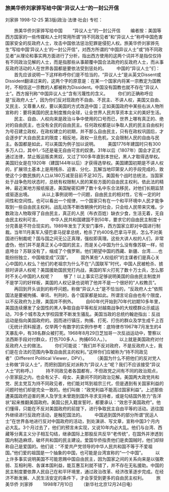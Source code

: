 ### 旅美华侨刘家骅写给中国“异议人士”的一封公开信
刘家骅
1998-12-25
第3版(政治·法律·社会)
专栏：

　　旅美华侨刘家骅写给中国
　　“异议人士”的一封公开信
　　编者按：美国等西方国家的一些传媒和人士时常用所谓“持不同政见者”和“异议人士”称呼中国危害国家安全的反政府人士，攻击中国依法惩治犯罪是侵犯人权。旅美华侨刘家骅先生“写给中国‘异议人士’的一封公开信”，对西方所谓的“中国异议人士”或“持不同政见者”从理论和事实两方面进行了分析，指出西方使用的这两个词并不是指仅仅持有不同政治见解的人士，而是指那些从事颠覆中国合法政府的反政府人士，而从事反政府活动的人在世界各国都是要依法受到惩处的。
　　中国的“异议人士”们：
　　首先应该说明一下这样称呼你们是不恰当的，“异议人士”是从英文Dissent或Dissident翻译过来的，这两个字的原意是：在某一个国家内将某一宗教定为国教时，不相信这一宗教的人都被称为Dissident。中国没有国教也就不存在“异议人士”。西方报刊称“中国异议人士”含有污蔑性的含义。
　　你们的正确称呼应是“反政府人士”，因为你们反对现政府不自由、不民主、不讲人权，美国又自由、又民主、又尊重人权，要以美国的方式改造中国；正如美国政府中某些右派人物所宣称的：要将美国的民主制度推向全球，让全世界人民共享资本主义的美好生活。
　　民主、自由、人权向来是政治斗争中使用的口号而已，世界上哪有真正的、绝对的自由民主，也没有全民的自由民主。任何政权都是以争取人民的民主自由权利为号召建立政权，在政权建立的初期，并不那么自由民主，只有在政权巩固后，才会逐步扩大自由民主的限度；相反地，政权一旦危机，又会限制人民的自由与民主。各国都是如此，可以美国为例子加以说明。
　　美国1776年建国时只有300多万人口，其中1／5还是毫无自由可言的奴隶。31年以后（1807年）国会才正式通过法律，禁止贩运贩卖黑奴，又过了100多年直到本世纪，黑人才取得选举权。美国妇女是在1920年（建国144年以后）才获得选举权。美国建国初期是不讲人权的，扩展领土基本上是用残杀、迫害、分化、瓦解当地印第安人的手段完成的，致使这个少数民族的人口从180万减至目前不足30万。美国有个战时总统法，当国家处于战争危险状态时，总统有权限制人民的某些方面的自由民主权利。依此法的精神，最近某地方报纸报道，美国秘密扣押了数十名中东合法移民，对他们长期监禁或驱逐出境。
　　从以上事例说明一个问题，自由民主的相对性，它有一定的时间性和空间性。也可以看出一个规律，一个国家只有在一个和平环境中人民才能争取到一些自由民主权利。战乱动荡不断改朝换代的社会，只会给人民带来灾难。少数政治人物取得了自由民主，真正的人民（布衣百姓）缺衣少食，生活无着，无自由民主权利可言。
　　中华人民共和国建国不到50年，要求它的自由民主制度十分完善是不符合现实的。1989年发生了天安门事件，西方国家立即对中国进行制裁。当年11月美军入侵巴拿马捉拿总统，枪杀了约400名巴拿马平民，怎么不对美国进行制裁呢？国与国之间无公正真理，强权即真理。这些大讲人权的人们，非常虚伪，他们并不是真正关心中国的民主，而是关心中国为什么没有像苏联一样，彻底垮台？苏联没有了，缩成了个俄罗斯。他们期望中国的西藏、新疆、台湾……也能纷纷独立，中国缩变成“汉国”。
　　国外某些“人权组织”的主谋者们是真心关心中国的人权么？他们的老祖宗为什么不在“八国联军”时代，中国人民被枪杀、掳掠时讲讲人权呢？美国援助国民党打内战，美国的军火打死了数十万士兵，怎么那时不关心中国的人权呢？
　　够了！以上事实已足够说明美国的自由民主制度并不是学习的好样板，美国的人权记录也说明了他并不是一个很好的“人权教员”。
　　再回到开头谈到的称呼问题。称做“异议人士”是不恰当的，“反政府人士”依照国法是要被拘捕、审讯、判刑的，各个国家都是如此。所谓言论自由也有个限度，以不反政府为上限，美国并不例外。
　　自60年代开始到70年代初期10多年里，美国连续爆发了全国性的黑人争取自由平等和反对越南战争的大规模群众示威运动，70多个城市及大学校园里不断发生骚乱。美国当政的总统约翰逊指出：反战运动是指向美国政府的。因而进行镇压，拘捕、打死、打伤的群众及学生成千上百（无统计资料报道，仅举两个有数字的实例作参考：底特律市1967年7月发生的4天暴乱中，有38名群众被打死。1968年8月29日芝加哥一次反战运动中，警察以法西斯手段对付群众，打伤700多人，拘捕650人。）。
　　以上就是美国政府对付反政府人士的做法。
　　你们可能说：“我们并不反对政府，不是反政府人士，我们是在合法的范围内争取自由民主的权利。”这样你们应被称为“持不同政见者”（Different Political Viewer，DPV）。
　　（美国为什么不把他们的反对党人士称做“异议人士”，而把别国的反对派称为“异议人士”呢？我们不应该接受“异议人士”的称呼。）
　　持不同政见者各国都有，不但政党之间有不同的政治观点，小至家庭之内，也会有父子、母女、夫妻间不同的政治见解。美国两大政党共和党、民主党互为持不同政见者，他们能对骂到祖宗三代，但是遇到有关国家利益的问题时他们却是完全一致的。他们叫做：“政党利益不能高过国家利益”。上述那些遭美国政府迫害的黑人及学生未曾跑到国外寻求支持者，或是勾结国外势力“告洋状”起来推翻美国政府。美国公民入籍宣誓时，都要承认：“效忠于美国政府”。他们懂得，只能在不反对美国政府的前提下，进行争取民主自由平等的活动。逃往国外继续进行反政府活动，是触犯国法的。
　　中国逃到国外的部分所谓“民运人士”在世界各地进行反对中国政府的活动，到处演讲、写文章，宣称中国3个月内必大乱。3个月过去了，他们的预言未实现，又说10年内必大乱。他们与台湾、西藏等分离主义分子相互勾结，继承国际上那股反共反华“老传统”，在国外并渗透到国内制造麻烦，破坏共和国的民主建设。爱国华侨指责他们是卖国贼时，他们却辩称自己是爱国的。他们说：“不爱共产党领导的中华人民共和国不等于不爱祖国。”他们爱的祖国是一个抽象的中国，也可能是台湾宣称的“一个中国”。
　　以上许多事实说明美国不可能恩赐中国自由民主，因为国家之间的关系向来是以强欺弱、互相利用、各谋本国利益，能互惠互利就不错了，并不存在无私援助。中国的民主制度要依靠人民自己在和平环境里，通过政治改革、经济改革逐步完成。在经济不断发展、人民生活安定的条件下，才会享受到更多的自由民主权利。
　　旅美华侨  刘家骅
　　1998年7月10日
　　（新华社北京12月24日电）
